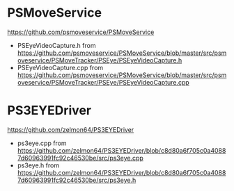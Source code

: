 # PSMoveService
https://github.com/psmoveservice/PSMoveService

- PSEyeVideoCapture.h from https://github.com/psmoveservice/PSMoveService/blob/master/src/psmoveservice/PSMoveTracker/PSEye/PSEyeVideoCapture.h
- PSEyeVideoCapture.cpp from https://github.com/psmoveservice/PSMoveService/blob/master/src/psmoveservice/PSMoveTracker/PSEye/PSEyeVideoCapture.cpp

# PS3EYEDriver
https://github.com/zelmon64/PS3EYEDriver

- ps3eye.cpp from https://github.com/zelmon64/PS3EYEDriver/blob/c8d80a6f705c0a40887d60963991fc92c46530be/src/ps3eye.cpp
- ps3eye.h from https://github.com/zelmon64/PS3EYEDriver/blob/c8d80a6f705c0a40887d60963991fc92c46530be/src/ps3eye.h

